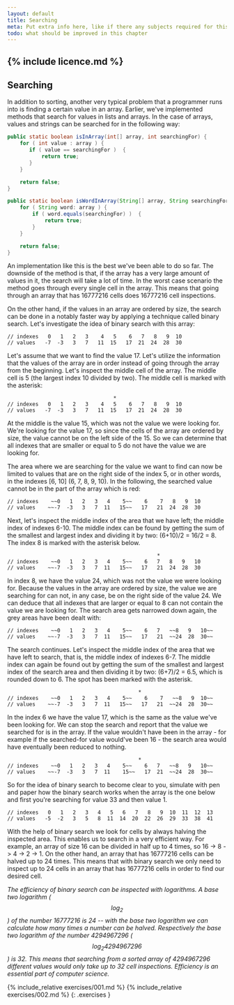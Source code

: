 ```yaml
---
layout: default
title: Searching
meta: Put extra info here, like if there any subjects required for this subject
todo: what should be improved in this chapter
---
```

{% include licence.md %}
---
## Searching

In addition to sorting, another very typical problem that a programmer runs into is finding a certain value in an array. Earlier, we've implemented methods that search for values in lists and arrays. In the case of arrays, values and strings can be searched for in the following way:

```java
public static boolean isInArray(int[] array, int searchingFor) {
    for ( int value : array ) {
       if ( value == searchingFor )  {
           return true;
       }
    }

    return false;
}

public static boolean isWordInArray(String[] array, String searchingFor) {
    for ( String word: array ) {
        if ( word.equals(searchingFor) )  {
            return true;
        }
    }

    return false;
}
```

An implementation like this is the best we've been able to do so far. The downside of the method is that, if the array has a very large amount of values in it, the search will take a lot of time. In the worst case scenario the method goes through every single cell in the array. This means that going through an array that has 16777216 cells does 16777216 cell inspections.

On the other hand, if the values in an array are ordered by size, the search can be done in a notably faster way by applying a technique called binary search. Let's investigate the idea of binary search with this array:

```output
// indexes   0   1   2   3    4   5    6   7   8   9  10
// values   -7  -3   3   7   11  15   17  21  24  28  30
```

Let's assume that we want to find the value 17. Let's utilize the information that the values of the array are in order instead of going through the array from the beginning. Let's inspect the middle cell of the array. The middle cell is 5 (the largest index 10 divided by two). The middle cell is marked with the asterisk:

```output
                                  *
// indexes   0   1   2   3    4   5    6   7   8   9  10
// values   -7  -3   3   7   11  15   17  21  24  28  30
```

At the middle is the value 15, which was not the value we were looking for. We're looking for the value 17, so since the cells of the array are ordered by size, the value cannot be on the left side of the 15. So we can determine that all indexes that are smaller or equal to 5 do not have the value we are looking for.

The area where we are searching for the value we want to find can now be limited to values that are on the right side of the index 5, or in other words, in the indexes [6, 10] (6, 7, 8, 9, 10). In the following, the searched value cannot be in the part of the array which is red:

```output
// indexes    ~~0   1   2   3   4    5~~    6    7   8   9  10
// values    ~~-7  -3   3   7  11   15~~   17   21  24  28  30
```

Next, let's inspect the middle index of the area that we have left; the middle index of indexes 6-10. The middle index can be found by getting the sum of the smallest and largest index and dividing it by two: (6+10)/2 = 16/2 = 8. The index 8 is marked with the asterisk below.

```output
                                                *
// indexes    ~~0   1   2   3   4    5~~    6   7   8   9   10
// values    ~~-7  -3   3   7  11   15~~   17   21  24  28  30
```

In index 8, we have the value 24, which was not the value we were looking for. Because the values in the array are ordered by size, the value we are searching for can not, in any case, be on the right side of the value 24. We can deduce that all indexes that are larger or equal to 8 can not contain the value we are looking for. The search area gets narrowed down again, the grey areas have been dealt with:

```output
// indexes    ~~0   1   2   3   4    5~~    6   7   ~~8   9   10~~
// values    ~~-7  -3   3   7  11   15~~   17   21  ~~24  28  30~~
```

The search continues. Let's inspect the middle index of the area that we have left to search, that is, the middle index of indexes 6-7. The middle index can again be found out by getting the sum of the smallest and largest index of the search area and then dividing it by two: (6+7)/2 = 6.5, which is rounded down to 6. The spot has been marked with the asterisk.

```output
                                          *
// indexes    ~~0   1   2   3   4    5~~    6    7   ~~8   9  10~~
// values    ~~-7  -3   3   7  11   15~~   17   21  ~~24  28  30~~
```

In the index 6 we have the value 17, which is the same as the value we've been looking for. We can stop the search and report that the value we searched for is in the array. If the value wouldn't have been in the array - for example if the searched-for value would've been 16 - the search area would have eventually been reduced to nothing.

```output
                                          *
// indexes    ~~0   1   2   3   4    5~~    6   7   ~~8   9   10~~
// values    ~~-7  -3   3   7  11    15~~   17  21  ~~24  28  30~~
```

So for the idea of binary search to become clear to you, simulate with pen and paper how the binary search works when the array is the one below and first you're searching for value 33 and then value 1.

```output
// indexes   0   1   2   3   4   5   6   7   8   9  10  11  12  13
// values   -5  -2   3   5   8  11  14  20  22  26  29  33  38  41
```

With the help of binary search we look for cells by always halving the inspected area. This enables us to search in a very efficient way. For example, an array of size 16 can be divided in half up to 4 times, so 16 -> 8 -> 4 -> 2 -> 1. On the other hand, an array that has 16777216 cells can be halved up to 24 times. This means that with binary search we only need to inspect up to 24 cells in an array that has 16777216 cells in order to find our desired cell.

*The efficiency of binary search can be inspected with logarithms. A base two logarithm ($$log_2$$) of the number 16777216 is 24 -- with the base two logarithm we can calculate how many times a number can be halved. Respectively the base two logarithm of the number 4294967296 ($$log_2 4294967296$$) is 32. This means that searching from a sorted array of 4294967296 different values would only take up to 32 cell inspections. Efficiency is an essential part of computer science.*

{% include_relative exercises/001.md %}
{% include_relative exercises/002.md %}
{: .exercises }
